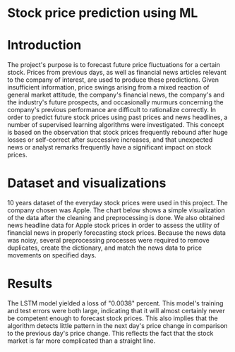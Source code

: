 # Stock price prediction using ML
# Introduction
The project&#39;s purpose is to forecast future price fluctuations for a certain stock. Prices from
previous days, as well as financial news articles relevant to the company of interest, are used to
produce these predictions. Given insufficient information, price swings arising from a mixed
reaction of general market attitude, the company&#39;s financial news, the company&#39;s and the
industry&#39;s future prospects, and occasionally murmurs concerning the company&#39;s previous
performance are difficult to rationalize correctly. In order to predict future stock prices using
past prices and news headlines, a number of supervised learning algorithms were investigated.
This concept is based on the observation that stock prices frequently rebound after huge losses
or self-correct after successive increases, and that unexpected news or analyst remarks
frequently have a significant impact on stock prices.
# Dataset and visualizations
10 years dataset of the everyday stock prices were used in this project. The company chosen
was Apple. The chart below shows a simple visualization of the data after the cleaning and
preprocessing is done.
We also obtained news headline data for Apple stock prices in order to assess the utility of
financial news in properly forecasting stock prices. Because the news data was noisy, several
preprocessing processes were required to remove duplicates, create the dictionary, and match
the news data to price movements on specified days.
# Results
The LSTM model yielded a loss of "0.0038" percent. This model&#39;s training and test errors
were both large, indicating that it will almost certainly never be competent enough to forecast
stock prices. This also implies that the algorithm detects little pattern in the next day&#39;s price
change in comparison to the previous day&#39;s price change. This reflects the fact that the stock
market is far more complicated than a straight line.

